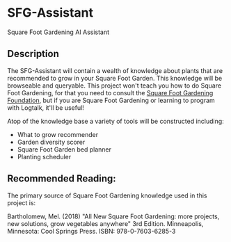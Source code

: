 # SFG-Assistant
Square Foot Gardening AI Assistant

## Description
The SFG-Assistant will contain a wealth of knowledge about plants that are recommended to grow in your Square Foot Garden. This knowledge will be browseable and queryable. This project won't teach you how to do Square Foot Gardening, for that you need to consult the [Square Foot Gardening Foundation](https://squarefootgardening.org/), but if you are Square Foot Gardening or learning to program with Logtalk, it'll be useful!

Atop of the knowledge base a variety of tools will be constructed including:

- What to grow recommender
- Garden diversity scorer
- Square Foot Garden bed planner
- Planting scheduler

## Recommended Reading:

The primary source of Square Foot Gardening knowledge used in this project is:

Bartholomew, Mel. (2018) "All New Square Foot Gardening: more projects, new solutions, grow vegetables anywhere" 3rd Edition. Minneapolis, Minnesota: Cool Springs Press. ISBN: 978-0-7603-6285-3
